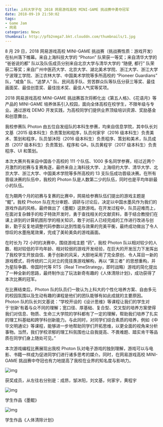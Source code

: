 ```yaml
---
title: 上科大学子在 2018 网易游戏高校 MINI-GAME 挑战赛中勇夺冠军
date: 2018-09-19 21:50:02
tags:
- Game Jam
- 网易
categories: News
thumbnail: http://pfb2nmga7.bkt.clouddn.com/thumbnails/1.jpg
---
```


8 月 29 日，2018 网易游戏高校 MINI-GAME 挑战赛（挑战赛性质：游戏开发）在杭州落下帷幕。来自上海科技大学的 “Photon” 队荣获一等奖；来自清华大学的 “爸爸说的都” 队以及队伍成员分别来自北京大学与清华大学的 “随便, 都行” 队荣获二等奖；来自广州中医药大学、北京大学、湖北美术学院、浙江大学、浙江大学宁波理工学院、浙江农林大学、中国美术学院等多所高校的 “Pioneer Guardians” 队，“咸鱼” 队、“追梦人” 队、民间高手队、劳苦群众队等队伍分获三等奖、最佳画面奖、最佳创意奖、最佳技术奖、最佳人气奖等奖项。

2018 网易游戏高校 MINI-GAME 挑战赛首次将孵化出《第五人格》、《花语月》等产品的 MINI-GAME 培养体系引入校园，面向全体高校在校学生，不限年级与专业。通过游戏 DEMO 开发实践，为高校同学们提供业界顶级培训资源、奖励基金和创意舞台。

我校参赛队 Photon 由五位自发组队的本科生参赛，均来自信息学院，其中队长刘文基（2015 级本科生）负责策划和程序，队员何家宇（2016 级本科生）负责美术、策划和程序，队员邹沐阳（2016 级本科生）负责程序、策划和美术，队员成昂（2017 级本科生）负责策划、程序和 QA，队员黄程宇（2017 级本科生）负责程序、UI 和策划。

本次大赛共有来自中国各个高校的 111 个队伍、1000 多名同学参赛，经过近两个月激烈的初赛与复赛角逐，最终来自上海科技大学、上海纽约大学、清华大学、北京大学、浙江大学、中国美术学院等多所高校的 13 支队伍成功晋级决赛。在所有晋级决赛的队伍中，我校的 Photon 队是人数第二少的队伍，同时也是平均年龄最小的队伍。

在为期两个月的初赛与复赛的比赛中，网易给参赛队伍们提出的游戏主题是 “鲲”。我校 Photon 队在充分审题、调研与讨论后，决定以中国水墨风作为我们的游戏作品的风格，最终做出了《墨鲲》这款游戏。在开发过程中，队员迎难而上，在面对复杂棘手的粒子特效开发时，勇于查找相关的文献资料，善于结合教授们在课上讲到的计算机图形学的相关知识，敢于对前人已经完成的工作进行改进与创新，勤于反复地调整代码参数以达到性能与效果的完美平衡，最终成功做出了令人惊叹的水墨拖尾效果，完成了美轮美奂的游戏画面。

在时长为 72 小时的决赛中，围绕游戏主题 “药”，我校 Photon 队以相对较少的人数、相对较低的平均年龄、相对较弱的游戏开发经验，在巨大的开发压力下发挥出了我校学生开放自信、勇于创新的风采，大胆地采用了完全原创、令人耳目一新的游戏模式，将传统的二元对立的竞技类游戏解构，再以 “第三者” 的思想重构，并为星际争霸、帝国时代等 RTS（Real TimeStrategy，即时战略）游戏的简化提出了一种全新的思路，最终制作出了玩法新奇有趣的《人体清除计划》，成功获得了本次比赛的冠军。

在比赛结束后，Photon 队的队员们一致认为上科大的个性化培养方案、自由多元的校园氛围以及生动有趣的课程是他们的团队能够有如此成就的主要原因。Photon 队的队长刘文基说：“学校开设的《设计思维》等课程让我们的学生对于‘创新’有着与众不同的理解；宽口径、厚基础、复合型、交叉型的培养方案使得我们对信息、物质、生命三大学院的学科都有了一定的理解，帮助我们培养了扎实的理工科基础和跨学科创新能力。与此同时，对同学们综合素质的培养，例如《中华文明通论》等课程，能够进一步地帮助同学们开拓思维，以更全面的视角来分析事物。当然，我们学校浓郁的理工科氛围也让自我提高、不畏难题、踏实肯干等品质在同学们身上随处可见。”

本次游戏编程比赛展现出我校 Photon 队对电子游戏的独到理解，游戏可以与电影、书籍一样成为促进同学们进行诸多思考的媒介。同时，在网易游戏高校 MINI-GAME 挑战赛中夺冠也有力地提高了我校在业界的知名度与影响力。

![img](http://www.shanghaitech.edu.cn/_upload/article/images/03/36/2238865148a9a87cf93caca06f9d/4a7f7426-8a67-49b2-a306-f7e14ac0ec3f.jpg)

获奖成员，从左往右分别是：成昂，邹沐阳，刘文基，何家宇，黄程宇

![img](http://www.shanghaitech.edu.cn/_upload/article/images/03/36/2238865148a9a87cf93caca06f9d/216beb48-0636-42b6-8bbc-e93c898627a6.jpg)

学生作品《墨鲲》

![img](http://www.shanghaitech.edu.cn/_upload/article/images/03/36/2238865148a9a87cf93caca06f9d/e7624cc9-cb74-4916-9a77-419cd4f44520.jpg)

学生作品《人体清除计划》